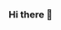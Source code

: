 ### Hi there 👋

<!--
**ritiksoni00/ritiksoni00** is a ✨ _special_ ✨ repository because its `README.md` (this file) appears on your GitHub profile.

Here are some ideas to get you started:

- 🔭 I’m currently working on Myself
- 🌱 I’m currently learning ML
- 👯 I’m looking to collaborate on ML project
- 🤔 I’m looking for help with DSA and ML
- 💬 Ask me about Anything
- 📫 How to reach me: 8279184237
- 😄 Pronouns: rtk
- ⚡ Fun fact: i can Act too
-->
